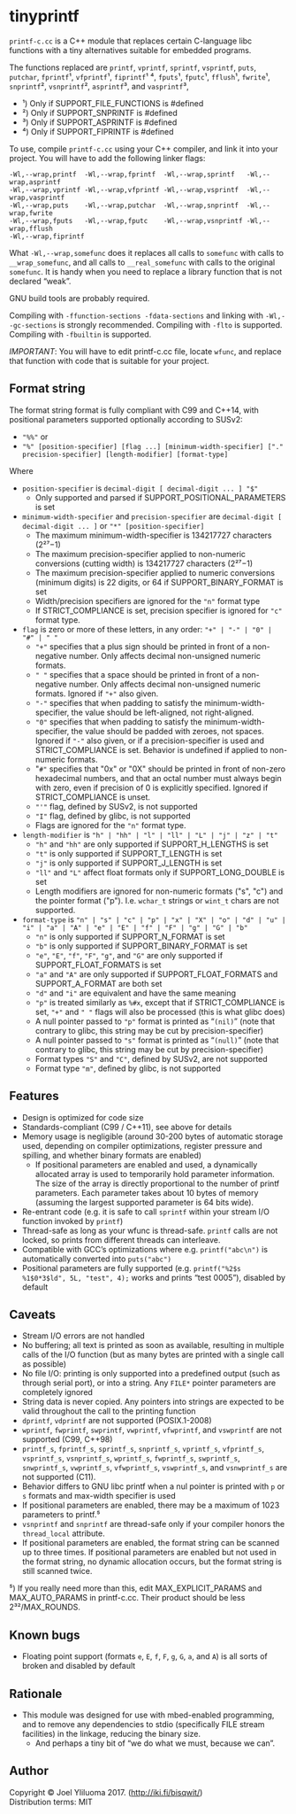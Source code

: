 # tinyprintf

`printf-c.cc` is a C++ module that replaces certain C-language libc functions
with a tiny alternatives suitable for embedded programs.

The functions replaced are
`printf`,
`vprintf`,
`sprintf`,
`vsprintf`,
`puts`,
`putchar`,
`fprintf`¹,
`vfprintf`¹,
`fiprintf`¹ ⁴,
`fputs`¹,
`fputc`¹,
`fflush`¹,
`fwrite`¹,
`snprintf`²,
`vsnprintf`²,
`asprintf`³, and
`vasprintf`³,

* ¹) Only if SUPPORT_FILE_FUNCTIONS is #defined
* ²) Only if SUPPORT_SNPRINTF is #defined
* ³) Only if SUPPORT_ASPRINTF is #defined
* ⁴) Only if SUPPORT_FIPRINTF is #defined

To use, compile `printf-c.cc` using your C++ compiler, and link it into your project.
You will have to add the following linker flags:

    -Wl,--wrap,printf  -Wl,--wrap,fprintf  -Wl,--wrap,sprintf   -Wl,--wrap,asprintf    
    -Wl,--wrap,vprintf -Wl,--wrap,vfprintf -Wl,--wrap,vsprintf  -Wl,--wrap,vasprintf    
    -Wl,--wrap,puts    -Wl,--wrap,putchar  -Wl,--wrap,snprintf  -Wl,--wrap,fwrite    
    -Wl,--wrap,fputs   -Wl,--wrap,fputc    -Wl,--wrap,vsnprintf -Wl,--wrap,fflush    
    -Wl,--wrap,fiprintf

What `-Wl,--wrap,somefunc` does it replaces all calls to `somefunc` with calls to `__wrap_somefunc`,
and all calls to `__real_somefunc` with calls to the original `somefunc`.
It is handy when you need to replace a library function that is not declared “weak”.

GNU build tools are probably required.

Compiling with `-ffunction-sections -fdata-sections` and linking with `-Wl,--gc-sections` is strongly recommended.
Compiling with `-flto` is supported.
Compiling with `-fbuiltin` is supported.

*IMPORTANT*: You will have to edit printf-c.cc file, locate `wfunc`,
and replace that function with code that is suitable for your project.

## Format string

The format string format is fully compliant with C99 and C++14,
with positional parameters supported optionally according to SUSv2:

* `"%%"` or
* `"%" [position-specifier] [flag ...] [minimum-width-specifier] ["." precision-specifier] [length-modifier] [format-type]`

Where
* `position-specifier` is `decimal-digit [ decimal-digit ... ] "$"`
  * Only supported and parsed if SUPPORT_POSITIONAL_PARAMETERS is set
* `minimum-width-specifier` and `precision-specifier` are `decimal-digit [ decimal-digit ... ]` or `"*" [position-specifier]`
  * The maximum minimum-width-specifier is 134217727 characters (2²⁷−1)
  * The maximum precision-specifier applied to non-numeric conversions (cutting width) is 134217727 characters (2²⁷−1)
  * The maximum precision-specifier applied to numeric conversions (minimum digits) is 22 digits, or 64 if SUPPORT_BINARY_FORMAT is set
  * Width/precision specifiers are ignored for the `"n"` format type
  * If STRICT_COMPLIANCE is set, precision specifier is ignored for `"c"` format type.
* `flag` is zero or more of these letters, in any order: `"+" | "-" | "0" | "#" | " "`
  * `"+"` specifies that a plus sign should be printed in front of a non-negative number. Only affects decimal non-unsigned numeric formats.
  * `" "` specifies that a space should be printed in front of a non-negative number. Only affects decimal non-unsigned numeric formats. Ignored if `"+"` also given.
  * `"-"` specifies that when padding to satisfy the minimum-width-specifier, the value should be left-aligned, not right-aligned.
  * `"0"` specifies that when padding to satisfy the minimum-width-specifier, the value should be padded with zeroes, not spaces. Ignored if `"-"` also given, or if a precision-specifier is used and STRICT_COMPLIANCE is set. Behavior is undefined if applied to non-numeric formats.
  * "`#"` specifies that "0x" or "0X" should be printed in front of non-zero hexadecimal numbers, and that an octal number must always begin with zero, even if precision of 0 is explicitly specified. Ignored if STRICT_COMPLIANCE is unset.
  * `"'"` flag, defined by SUSv2, is not supported
  * `"I"` flag, defined by glibc, is not supported
  * Flags are ignored for the `"n"` format type.
* `length-modifier` is `"h" | "hh" | "l" | "ll" | "L" | "j" | "z" | "t"`
  * `"h"` and `"hh"` are only supported if SUPPORT_H_LENGTHS is set
  * `"t"` is only supported if SUPPORT_T_LENGTH is set
  * `"j"` is only supported if SUPPORT_J_LENGTH is set
  * `"ll"` and `"L"` affect float formats only if SUPPORT_LONG_DOUBLE is set
  * Length modifiers are ignored for non-numeric formats ("s", "c") and the pointer format ("p"). I.e. `wchar_t` strings or `wint_t` chars are not supported.
* `format-type` is `"n" | "s" | "c" | "p" | "x" | "X" | "o" | "d" | "u" | "i" | "a" | "A" | "e" | "E" | "f" | "F" | "g" | "G" | "b"`
  * `"n"` is only supported if SUPPORT_N_FORMAT is set
  * `"b"` is only supported if SUPPORT_BINARY_FORMAT is set
  * `"e"`, `"E"`, `"f"`, `"F"`, `"g"`, and `"G"` are only supported if SUPPORT_FLOAT_FORMATS is set
  * `"a"` and `"A"` are only supported if SUPPORT_FLOAT_FORMATS and SUPPORT_A_FORMAT are both set
  * `"d"` and `"i"` are equivalent and have the same meaning
  * `"p"` is treated similarly as `%#x`, except that if STRICT_COMPLIANCE is set, `"+"` and `" "` flags will also be processed (this is what glibc does)
  * A null pointer passed to `"p"` format is printed as “`(nil)`” (note that contrary to glibc, this string may be cut by precision-specifier)
  * A null pointer passed to `"s"` format is printed as “`(null)`” (note that contrary to glibc, this string may be cut by precision-specifier)
  * Format types `"S"` and `"C"`, defined by SUSv2, are not supported
  * Format type `"m"`, defined by glibc, is not supported

## Features

* Design is optimized for code size
* Standards-compliant (C99 / C++11), see above for details
* Memory usage is negligible (around 30-200 bytes of automatic storage used, depending on compiler optimizations, register pressure and spilling, and whether binary formats are enabled)
  * If positional parameters are enabled and used, a dynamically allocated array is used to temporarily hold parameter information. The size of the array is directly proportional to the number of printf parameters. Each parameter takes about 10 bytes of memory (assuming the largest supported parameter is 64 bits wide).
* Re-entrant code (e.g. it is safe to call `sprintf` within your stream I/O function invoked by `printf`)
* Thread-safe as long as your wfunc is thread-safe. `printf` calls are not locked, so prints from different threads can interleave.
* Compatible with GCC’s optimizations where e.g. `printf("abc\n")` is automatically converted into `puts("abc")`
* Positional parameters are fully supported (e.g. `printf("%2$s %1$0*3$ld", 5L, "test", 4);` works and prints “test 0005”), disabled by default

## Caveats

* Stream I/O errors are not handled
* No buffering; all text is printed as soon as available, resulting in multiple calls of the I/O function (but as many bytes are printed with a single call as possible)
* No file I/O: printing is only supported into a predefined output (such as through serial port), or into a string. Any `FILE*` pointer parameters are completely ignored
* String data is never copied. Any pointers into strings are expected to be valid throughout the call to the printing function
* `dprintf`, `vdprintf` are not supported (POSIX.1-2008)
* `wprintf`, `fwprintf`, `swprintf`, `vwprintf`, `vfwprintf`, and `vswprintf` are not supported (C99, C++98)
* `printf_s`, `fprintf_s`, `sprintf_s`, `snprintf_s`, `vprintf_s`, `vfprintf_s`, `vsprintf_s`, `vsnprintf_s`, `wprintf_s`, `fwprintf_s`, `swprintf_s`, `snwprintf_s`, `vwprintf_s`, `vfwprintf_s`, `vswprintf_s`, and `vsnwprintf_s` are not supported (C11).
* Behavior differs to GNU libc printf when a nul pointer is printed with `p` or `s` formats and max-width specifier is used
* If positional parameters are enabled, there may be a maximum of 1023 parameters to printf.⁵
* `vsnprintf` and `snprintf` are thread-safe only if your compiler honors the `thread_local` attribute.
* If positional parameters are enabled, the format string can be scanned up to three times. If positional parameters are enabled but not used in the format string, no dynamic allocation occurs, but the format string is still scanned twice.

⁵) If you really need more than this, edit MAX_EXPLICIT_PARAMS and MAX_AUTO_PARAMS in printf-c.cc. Their product should be less 2³²/MAX_ROUNDS.

## Known bugs

* Floating point support (formats `e`, `E`, `f`, `F`, `g`, `G`, `a`, and `A`) is all sorts of broken and disabled by default

## Rationale

* This module was designed for use with mbed-enabled programming, and to remove any dependencies to stdio (specifically FILE stream facilities) in the linkage, reducing the binary size.
  * And perhaps a tiny bit of “we do what we must, because we can”.

## Author

Copyright © Joel Yliluoma 2017. (http://iki.fi/bisqwit/)    
Distribution terms: MIT
